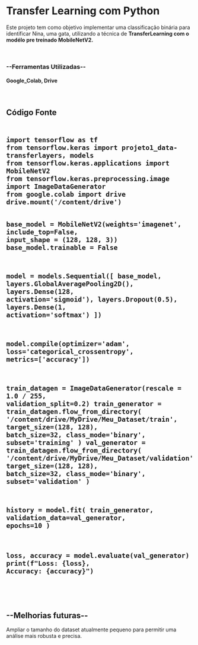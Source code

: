 <h1>Transfer Learning com Python</h1>
<p>Este projeto tem como objetivo implementar uma classificação binária para identificar Nina, uma gata, utilizando a técnica de <b>TransferLearning com o modélo pre treinado MobileNetV2.</b></p>
<br>
<h3>--Ferramentas Utilizadas--</h3>
<h4>Google_Colab, Drive</h4>
<br>
<h2>Código Fonte<h2>
<pre><code>
import tensorflow as tf
from tensorflow.keras import projeto1_data-transferlayers, models
from tensorflow.keras.applications import MobileNetV2
from tensorflow.keras.preprocessing.image import ImageDataGenerator
from google.colab import drive
drive.mount('/content/drive')

base_model = MobileNetV2(weights='imagenet', include_top=False, input_shape = (128, 128, 3))
base_model.trainable = False

model = models.Sequential([
    base_model,
    layers.GlobalAveragePooling2D(),
    layers.Dense(128, activation='sigmoid'),
    layers.Dropout(0.5),
    layers.Dense(1, activation='softmax')
])

model.compile(optimizer='adam', loss='categorical_crossentropy', metrics=['accuracy'])

train_datagen = ImageDataGenerator(rescale = 1.0 / 255, validation_split=0.2)
train_generator = train_datagen.flow_from_directory(
    '/content/drive/MyDrive/Meu_Dataset/train',
    target_size=(128, 128),
    batch_size=32,
    class_mode='binary',
    subset='training'
)
val_generator = train_datagen.flow_from_directory(
    '/content/drive/MyDrive/Meu_Dataset/validation',
    target_size=(128, 128),
    batch_size=32,
    class_mode='binary',
    subset='validation'
)

history = model.fit(
    train_generator,
    validation_data=val_generator,
    epochs=10
)

loss, accuracy = model.evaluate(val_generator)
print(f"Loss: {loss}, Accuracy: {accuracy}")
</code></pre>
<br>
<h2>--Melhorias futuras--</h2>
<p>Ampliar o tamanho do dataset atualmente pequeno para permitir uma análise mais robusta e precisa.</p>
